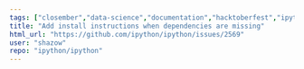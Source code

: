 ```yaml
---
tags: ["closember","data-science","documentation","hacktoberfest","ipython","jupyter","notebook","python","repl","spec-0000"]
title: "Add install instructions when dependencies are missing"
html_url: "https://github.com/ipython/ipython/issues/2569"
user: "shazow"
repo: "ipython/ipython"
---
```


